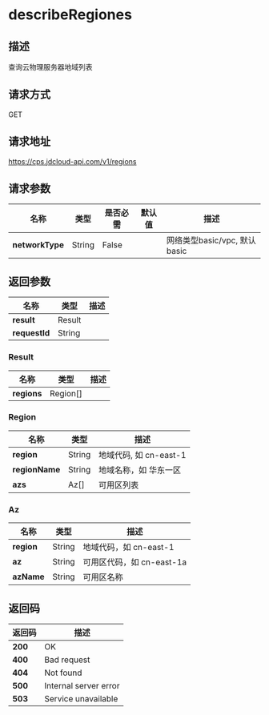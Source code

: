 # describeRegiones


## 描述
查询云物理服务器地域列表

## 请求方式
GET

## 请求地址
https://cps.jdcloud-api.com/v1/regions


## 请求参数
|名称|类型|是否必需|默认值|描述|
|---|---|---|---|---|
|**networkType**|String|False| |网络类型basic/vpc, 默认basic|


## 返回参数
|名称|类型|描述|
|---|---|---|
|**result**|Result| |
|**requestId**|String| |

### Result
|名称|类型|描述|
|---|---|---|
|**regions**|Region[]| |
### Region
|名称|类型|描述|
|---|---|---|
|**region**|String|地域代码, 如 cn-east-1|
|**regionName**|String|地域名称，如 华东一区|
|**azs**|Az[]|可用区列表|
### Az
|名称|类型|描述|
|---|---|---|
|**region**|String|地域代码，如 cn-east-1|
|**az**|String|可用区代码，如 cn-east-1a|
|**azName**|String|可用区名称|

## 返回码
|返回码|描述|
|---|---|
|**200**|OK|
|**400**|Bad request|
|**404**|Not found|
|**500**|Internal server error|
|**503**|Service unavailable|
